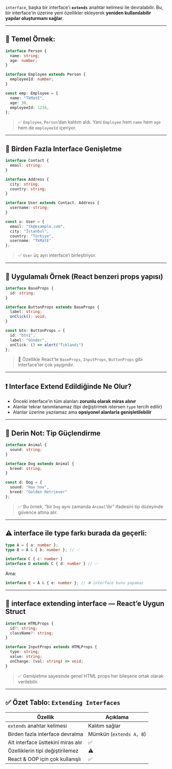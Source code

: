 
`interface`, başka bir interface'i **`extends`** anahtar kelimesi ile devralabilir. Bu, bir interface'in üzerine yeni özellikler ekleyerek **yeniden kullanılabilir yapılar oluşturmanı sağlar**.

---

## 🧪 Temel Örnek:

```ts
interface Person {
  name: string;
  age: number;
}

interface Employee extends Person {
  employeeId: number;
}

const emp: Employee = {
  name: "TkMatE",
  age: 30,
  employeeId: 1234,
};
```

> ✅ `Employee`, `Person`’dan kalıtım aldı. Yani `Employee` hem `name` hem `age` hem de `employeeId` içeriyor.

---

## 🔄 Birden Fazla Interface Genişletme

```ts
interface Contact {
  email: string;
}

interface Address {
  city: string;
  country: string;
}

interface User extends Contact, Address {
  username: string;
}
```

```ts
const u: User = {
  email: "tk@example.com",
  city: "İstanbul",
  country: "Türkiye",
  username: "TkMatE"
};
```

> ✅ `User` üç ayrı interface’i birleştiriyor.

---

## 🧱 Uygulamalı Örnek (React benzeri props yapısı)

```ts
interface BaseProps {
  id: string;
}

interface ButtonProps extends BaseProps {
  label: string;
  onClick(): void;
}

const btn: ButtonProps = {
  id: "btn1",
  label: "Gönder",
  onClick: () => alert("Tıklandı")
};
```

> 🔔 Özellikle React’te `BaseProps`, `InputProps`, `ButtonProps` gibi interface'ler çok yaygındır.

---

## ❗ Interface Extend Edildiğinde Ne Olur?

- Önceki interface’in tüm alanları **zorunlu olarak miras alınır**
- Alanlar tekrar tanımlanamaz (tipi değiştirmek istersen `type` tercih edilir)
- Alanlar üzerine yazılamaz ama **opsiyonel alanlarla genişletilebilir**

---

## 🧠 Derin Not: Tip Güçlendirme

```ts
interface Animal {
  sound: string;
}

interface Dog extends Animal {
  breed: string;
}

const d: Dog = {
  sound: "Hav hav",
  breed: "Golden Retriever"
};
```

> ✅ Bu örnek, “bir `Dog` aynı zamanda `Animal`’dır” ifadesini tip düzeyinde güvence altına alır.

---

## ⚠️ interface ile type farkı burada da geçerli:

```ts
type A = { a: number };
type B = A & { b: number }; // ✅

interface C { c: number }
interface D extends C { d: number } // ✅
```

Ama:

```ts
interface E = A & { e: number }; // ❌ interface bunu yapamaz
```

---

## 🧩 interface extending interface — React’e Uygun Struct

```ts
interface HTMLProps {
  id?: string;
  className?: string;
}

interface InputProps extends HTMLProps {
  type: string;
  value: string;
  onChange: (val: string) => void;
}
```

> ✅ Genişletme sayesinde genel HTML props her bileşene ortak olarak verilebilir.

---

## ✅ Özet Tablo: `Extending Interfaces`

|Özellik|Açıklama|
|---|---|
|`extends` anahtar kelimesi|Kalıtım sağlar|
|Birden fazla interface devralma|Mümkün (`extends A, B`)|
|Alt interface üsttekini miras alır|✅|
|Özelliklerin tipi değiştirilemez|⚠️|
|React & OOP için çok kullanışlı|✅|

